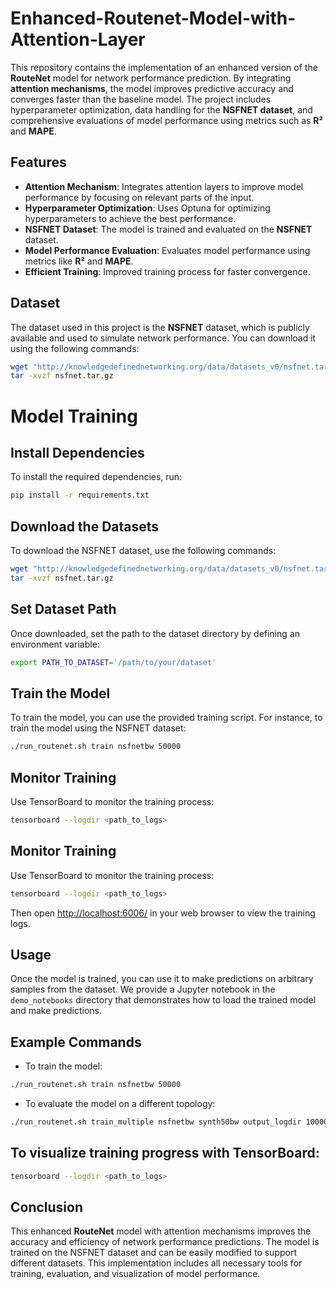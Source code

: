 # Enhanced-Routenet-Model-with-Attention-Layer

This repository contains the implementation of an enhanced version of the **RouteNet** model for network performance prediction. By integrating **attention mechanisms**, the model improves predictive accuracy and converges faster than the baseline model. The project includes hyperparameter optimization, data handling for the **NSFNET dataset**, and comprehensive evaluations of model performance using metrics such as **R²** and **MAPE**.

## Features
- **Attention Mechanism**: Integrates attention layers to improve model performance by focusing on relevant parts of the input.
- **Hyperparameter Optimization**: Uses Optuna for optimizing hyperparameters to achieve the best performance.
- **NSFNET Dataset**: The model is trained and evaluated on the **NSFNET** dataset.
- **Model Performance Evaluation**: Evaluates model performance using metrics like **R²** and **MAPE**.
- **Efficient Training**: Improved training process for faster convergence.

## Dataset
The dataset used in this project is the **NSFNET** dataset, which is publicly available and used to simulate network performance. You can download it using the following commands:

```bash
wget "http://knowledgedefinednetworking.org/data/datasets_v0/nsfnet.tar.gz"
tar -xvzf nsfnet.tar.gz
```
# Model Training

## Install Dependencies
To install the required dependencies, run:

```bash
pip install -r requirements.txt
```
## Download the Datasets
To download the NSFNET dataset, use the following commands:

```bash
wget "http://knowledgedefinednetworking.org/data/datasets_v0/nsfnet.tar.gz"
tar -xvzf nsfnet.tar.gz
```

## Set Dataset Path
Once downloaded, set the path to the dataset directory by defining an environment variable:

```bash
export PATH_TO_DATASET='/path/to/your/dataset'
```
## Train the Model
To train the model, you can use the provided training script. For instance, to train the model using the NSFNET dataset:

```bash
./run_routenet.sh train nsfnetbw 50000
```
## Monitor Training
Use TensorBoard to monitor the training process:

```bash
tensorboard --logdir <path_to_logs>
```
## Monitor Training
Use TensorBoard to monitor the training process:

```bash
tensorboard --logdir <path_to_logs>
```
Then open [http://localhost:6006/](http://localhost:6006/) in your web browser to view the training logs.

## Usage
Once the model is trained, you can use it to make predictions on arbitrary samples from the dataset. We provide a Jupyter notebook in the `demo_notebooks` directory that demonstrates how to load the trained model and make predictions.

## Example Commands

- To train the model:

```bash
./run_routenet.sh train nsfnetbw 50000
```
- To evaluate the model on a different topology:

```bash
./run_routenet.sh train_multiple nsfnetbw synth50bw output_logdir 100000
```
## To visualize training progress with TensorBoard:

```bash
tensorboard --logdir <path_to_logs>
```
## Conclusion
This enhanced **RouteNet** model with attention mechanisms improves the accuracy and efficiency of network performance predictions. The model is trained on the NSFNET dataset and can be easily modified to support different datasets. This implementation includes all necessary tools for training, evaluation, and visualization of model performance.

